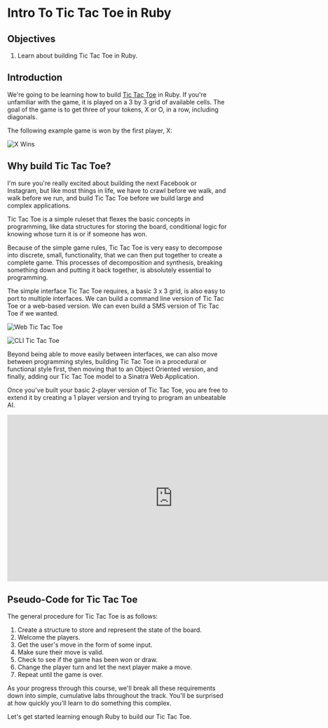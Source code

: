 # Intro To Tic Tac Toe in Ruby

## Objectives

1. Learn about building Tic Tac Toe in Ruby.

## Introduction

We're going to be learning how to build [Tic Tac Toe](https://en.wikipedia.org/wiki/Tic-tac-toe) in Ruby. If you're unfamiliar with the game, it is played on a 3 by 3 grid of available cells. The goal of the game is to get three of your tokens, X or O, in a row, including diagonals.

The following example game is won by the first player, X:

![X Wins](https://upload.wikimedia.org/wikipedia/commons/thumb/1/1b/Tic-tac-toe-game-1.svg/958px-Tic-tac-toe-game-1.svg.png)

## Why build Tic Tac Toe?

I'm sure you're really excited about building the next Facebook or Instagram, but like most things in life, we have to crawl before we walk, and walk before we run, and build Tic Tac Toe before we build large and complex applications.

Tic Tac Toe is a simple ruleset that flexes the basic concepts in programming, like data structures for storing the board, conditional logic for knowing whose turn it is or if someone has won.

Because of the simple game rules, Tic Tac Toe is very easy to decompose into discrete, small, functionality, that we can then put together to create a complete game. This processes of decomposition and synthesis, breaking something down and putting it back together, is absolutely essential to programming.

The simple interface Tic Tac Toe requires, a basic 3 x 3 grid, is also easy to port to multiple interfaces. We can build a command line version of Tic Tac Toe or a web-based version. We can even build a SMS version of Tic Tac Toe if we wanted.

![Web Tic Tac Toe](https://dl.dropboxusercontent.com/s/q3yyuquszgh5g4y/2015-09-29%20at%2010.45%20AM.png)

![CLI Tic Tac Toe](https://dl.dropboxusercontent.com/s/71iskdi76syyqhb/2015-09-29%20at%2010.46%20AM.png)

Beyond being able to move easily between interfaces, we can also move between programming styles, building Tic Tac Toe in a procedural or functional style first, then moving that to an Object Oriented version, and finally, adding our Tic Tac Toe model to a Sinatra Web Application.

Once you've built your basic 2-player version of Tic Tac Toe, you are free to extend it by creating a 1 player version and trying to program an unbeatable AI.

<iframe width="753" height="380" src="https://www.youtube.com/embed/F7qOV8xonfY?rel=0&amp;showinfo=0" frameborder="0" allowfullscreen></iframe>

## Pseudo-Code for Tic Tac Toe

The general procedure for Tic Tac Toe is as follows:

1. Create a structure to store and represent the state of the board.
2. Welcome the players.
3. Get the user's move in the form of some input.
4. Make sure their move is valid.
5. Check to see if the game has been won or draw.
6. Change the player turn and let the next player make a move.
7. Repeat until the game is over.

As your progress through this course, we'll break all these requirements down into simple, cumulative labs throughout the track. You'll be surprised at how quickly you'll learn to do something this complex.

Let's get started learning enough Ruby to build our Tic Tac Toe.
